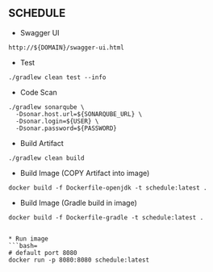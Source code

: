 ## SCHEDULE
* Swagger UI
```
http://${DOMAIN}/swagger-ui.html
```

* Test
```bash=
./gradlew clean test --info
```

* Code Scan
```bash=
./gradlew sonarqube \
  -Dsonar.host.url=${SONARQUBE_URL} \
  -Dsonar.login=${USER} \
  -Dsonar.password=${PASSWORD} 
```

* Build Artifact
```bash=
./gradlew clean build
```

* Build Image (COPY Artifact into image)
```bash=
docker build -f Dockerfile-openjdk -t schedule:latest .
```

* Build Image (Gradle build in image)
```bash=
docker build -f Dockerfile-gradle -t schedule:latest .


* Run image
```bash=
# default port 8080
docker run -p 8080:8080 schedule:latest
```